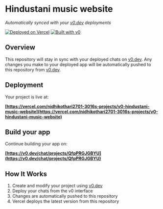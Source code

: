 # Hindustani music website

*Automatically synced with your [v0.dev](https://v0.dev) deployments*

[![Deployed on Vercel](https://img.shields.io/badge/Deployed%20on-Vercel-black?style=for-the-badge&logo=vercel)](https://vercel.com/nidhikothari2701-3016s-projects/v0-hindustani-music-website)
[![Built with v0](https://img.shields.io/badge/Built%20with-v0.dev-black?style=for-the-badge)](https://v0.dev/chat/projects/QfpPRGJGBYU)

## Overview

This repository will stay in sync with your deployed chats on [v0.dev](https://v0.dev).
Any changes you make to your deployed app will be automatically pushed to this repository from [v0.dev](https://v0.dev).

## Deployment

Your project is live at:

**[https://vercel.com/nidhikothari2701-3016s-projects/v0-hindustani-music-website](https://vercel.com/nidhikothari2701-3016s-projects/v0-hindustani-music-website)**

## Build your app

Continue building your app on:

**[https://v0.dev/chat/projects/QfpPRGJGBYU](https://v0.dev/chat/projects/QfpPRGJGBYU)**

## How It Works

1. Create and modify your project using [v0.dev](https://v0.dev)
2. Deploy your chats from the v0 interface
3. Changes are automatically pushed to this repository
4. Vercel deploys the latest version from this repository